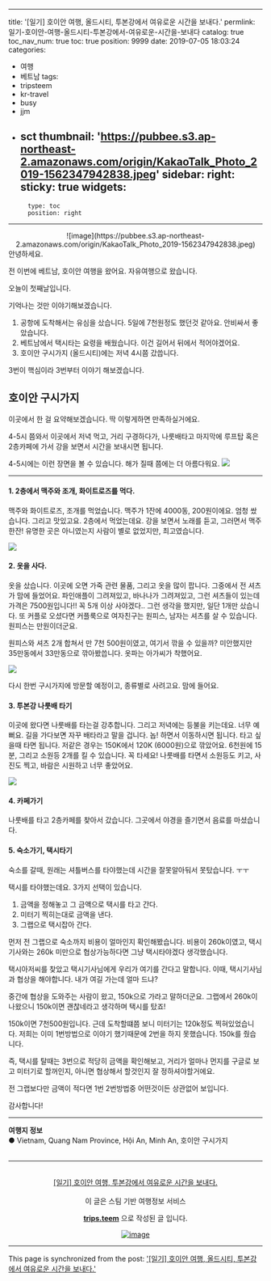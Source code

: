 
---
title: '[일기] 호이안 여행, 올드시티, 투본강에서 여유로운 시간을 보내다.'
permlink: 일기-호이안-여행-올드시티-투본강에서-여유로운-시간을-보내다
catalog: true
toc_nav_num: true
toc: true
position: 9999
date: 2019-07-05 18:03:24
categories:
- 여행
- 베트남
tags:
- tripsteem
- kr-travel
- busy
- jjm
- sct
thumbnail: 'https://pubbee.s3.ap-northeast-2.amazonaws.com/origin/KakaoTalk_Photo_2019-1562347942838.jpeg'
sidebar:
    right:
        sticky: true
widgets:
    -
        type: toc
        position: right
---


<center>![image](https://pubbee.s3.ap-northeast-2.amazonaws.com/origin/KakaoTalk_Photo_2019-1562347942838.jpeg)</center>
안녕하세요.

전 이번에 베트남, 호이안 여행을 왔어요. 자유여행으로 왔습니다.

오늘이 첫째날입니다.

기억나는 것만 이야기해보겠습니다.

1. 공항에 도착해서는 유심을 샀습니다. 5일에 7천원정도 했던것 같아요. 안비싸서 좋았습니다.
2. 베트남에서 택시타는 요령을 배웠습니다. 이건 길어서 뒤에서 적어야겠어요.
3. 호이안 구시가지 (올드시티)에는 저녁 4시쯤 갔씁니다.

3번이 핵심이라 3번부터 이야기 해보겠습니다.

## 호이안 구시가지

이곳에서 한 걸 요약해보겠습니다. 딱 이렇게하면 만족하실거에요.

4-5시 쯤와서 이곳에서 저녁 먹고, 거리 구경하다가, 나룻배타고
마지막에 루프탑 혹은 2층카페에 가서 강을 보면서 시간을 보내시면 됩니다.

4-5시에는 이런 장면을 볼 수 있습니다. 해가 질때 쯤에는 더 아름다워요.
![](https://pubbee.s3.ap-northeast-2.amazonaws.com/origin/KakaoTalk_Photo_2019-1562349677288.jpeg)

----

#### 1. 2층에서 맥주와 조개, 화이트로즈를 먹다.
맥주와 화이트로즈, 조개를 먹었습니다.
맥주가 1잔에 4000동, 200원이에요. 엄청 쌌습니다.
그리고 맛있고요. 2층에서 먹었는데요. 
강을 보면서 노래를 듣고, 그러면서 맥주 한잔!
유명한 곳은 아니였는지 사람이 별로 없었지만, 최고였습니다.

![](https://pubbee.s3.ap-northeast-2.amazonaws.com/origin/KakaoTalk_Photo_2019-1562348644599.jpeg)

#### 2. 옷을 사다.

옷을 샀습니다.
이곳에 오면 가죽 관련 물품, 그리고 옷을 많이 팝니다.
그중에서 전 셔츠가 맘에 들었어요.
파인애플이 그려져있고, 바나나가 그려져있고, 그런 셔츠들이 있는데
가격은 7500원입니다!!
꼭 5개 이상 사야겠다.. 그런 생각을 했지만, 일단 1개만 샀습니다.
또 커플로 오셨다면 커플룩으로 여자친구는 원피스, 남자는 셔츠를 살 수 있습니다.
원피스는 만원이더군요.

원피스와 셔츠 2개 합쳐서 만 7천 500원이였고, 여기서 깎을 수 있을까?
미안했지만 35만동에서 33만동으로 깎아봤씁니다. 옷파는 아가씨가 착했어요.

![](https://pubbee.s3.ap-northeast-2.amazonaws.com/origin/KakaoTalk_Photo_2019-1562348809009.jpeg)



다시 한번 구시가지에 방문할 예정이고, 종류별로 사려고요. 맘에 들어요.

#### 3. 투본강 나룻배 타기

이곳에 왔다면 나룻배를 타는걸 강추합니다.
그리고 저녁에는 등불을 키는데요. 너무 예뻐요.
길을 가다보면 자꾸 배타라고 말을 겁니다. 놉! 하면서 이동하시면 됩니다.
타고 싶을때 타면 됩니다.
저같은 경우는 150K에서 120K (6000원)으로 깎았어요.
6천원에 15분, 그리고 소원등 2개를 킬 수 있습니다. 꼭 타세요!
나룻배를 타면서 소원등도 키고, 사진도 찍고, 바람은 시원하고 너무 좋았어요.


![](https://pubbee.s3.ap-northeast-2.amazonaws.com/origin/KakaoTalk_Photo_2019-1562349728410.jpeg)

#### 4. 카페가기

나룻배를 타고 2층카페를 찾아서 갔습니다.
그곳에서 야경을 즐기면서 음료를 마셨습니다.

#### 5. 숙소가기, 택시타기

숙소를 갈때, 원래는 셔틀버스를 타야했는데 시간을 잘못알아둬서 못탔습니다. ㅜㅜ

택시를 타야했는데요. 3가지 선택이 있습니다.
1. 금액을 정해놓고 그 금액으로 택시를 타고 간다.
2. 미터기 찍히는대로 금액을 낸다.
3. 그랩으로 택시잡아 간다.

먼저 전 그랩으로 숙소까지 비용이 얼마인지 확인해봤습니다.
비용이 260k이였고, 택시기사와는 260k 미만으로 협상가능하다면 그냥 택시타야겠다 생각했습니다.

택시아저씨를 찾았고 택시기사님에게 우리가 여기를 간다고 말합니다.
이때, 택시기사님과 협상을 해야합니다.
내가 여길 가는데 얼마 드냐?

중간에 협상을 도와주는 사람이 왔고, 150k으로 가라고 말하더군요.
그랩에서 260k이 나왔으니 150k이면 괜찮네라고 생각하며 택시를 탔죠!

150k이면 7천500원입니다.
근데 도착할떄쯤 보니 미터기는 120k정도 찍혀있었습니다. 저희는 이미 1번방법으로 이야기 했기때문에 2번을 하지 못했습니다. 150k를 줬습니다.

즉, 택시를 탈때는 3번으로 적당히 금액을 확인해보고, 거리가 얼마나 먼지를 구글로 보고
미터기로 할꺼인지, 아니면 협상해서 할것인지 잘 정하셔야할거에요.

전 그랩보다만 금액이 적다면 1번 2번방법중 어떤것이든 상관없어 보입니다.

감사합니다!


<hr><b>여행지 정보</b><br/>● Vietnam, Quang Nam Province, Hội An, Minh An, 호이안 구시가지<br/><br/><hr><br/><center><a href='https://kr.tripsteem.com/post/tt20190705t180322822z'>[일기] 호이안 여행, 투본강에서 여유로운 시간을 보내다.</a></center><br />
<center>
이 글은 스팀 기반 여행정보 서비스

<a href='https://kr.tripsteem.com/'><b>trips.teem</b></a> 으로 작성된 글 입니다.

<a href='https://kr.tripsteem.com/'>![image](https://cdn.steemitimages.com/DQmUFZTyUVo6PuZGHeF9VxLHxkrufqLa37Wz8U6A9j115JU/%EB%B0%B0%EB%84%88_%EB%B4%84.jpg)</a>
</center>

- - -

This page is synchronized from the post: ['[일기] 호이안 여행, 올드시티, 투본강에서 여유로운 시간을 보내다.'](https://steempeak.com/@jacobyu/tt20190705t180322822z)
